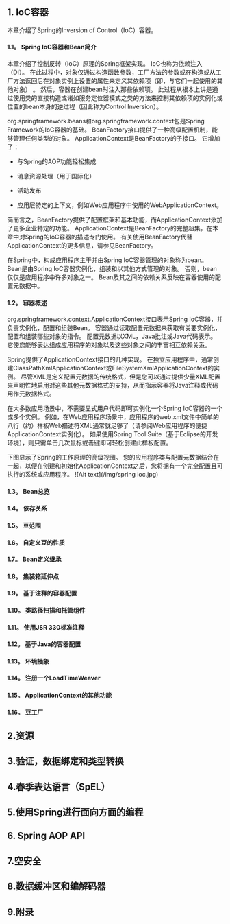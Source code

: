 ## 1. IoC容器
本章介绍了Spring的Inversion of Control（IoC）容器。

#### 1.1。 Spring IoC容器和Bean简介
本章介绍了控制反转（IoC）原理的Spring框架实现。 IoC也称为依赖注入（DI）。 在此过程中，对象仅通过构造函数参数，工厂方法的参数或在构造或从工厂方法返回后在对象实例上设置的属性来定义其依赖项（即，与它们一起使用的其他对象） 。 然后，容器在创建bean时注入那些依赖项。 此过程从根本上讲是通过使用类的直接构造或诸如服务定位器模式之类的方法来控制其依赖项的实例化或位置的bean本身的逆过程（因此称为Control Inversion）。

org.springframework.beans和org.springframework.context包是Spring Framework的IoC容器的基础。 BeanFactory接口提供了一种高级配置机制，能够管理任何类型的对象。 ApplicationContext是BeanFactory的子接口。 它增加了：

* 与Spring的AOP功能轻松集成

* 消息资源处理（用于国际化）

* 活动发布

* 应用层特定的上下文，例如Web应用程序中使用的WebApplicationContext。

简而言之，BeanFactory提供了配置框架和基本功能，而ApplicationContext添加了更多企业特定的功能。 ApplicationContext是BeanFactory的完整超集，在本章中对Spring的IoC容器的描述专门使用。 有关使用BeanFactory代替ApplicationContext的更多信息，请参见BeanFactory。

在Spring中，构成应用程序主干并由Spring IoC容器管理的对象称为bean。 Bean是由Spring IoC容器实例化，组装和以其他方式管理的对象。 否则，bean仅仅是应用程序中许多对象之一。 Bean及其之间的依赖关系反映在容器使用的配置元数据中。

#### 1.2。 容器概述
org.springframework.context.ApplicationContext接口表示Spring IoC容器，并负责实例化，配置和组装Bean。 容器通过读取配置元数据来获取有关要实例化，配置和组装哪些对象的指令。 配置元数据以XML，Java批注或Java代码表示。 它使您能够表达组成应用程序的对象以及这些对象之间的丰富相互依赖关系。

Spring提供了ApplicationContext接口的几种实现。 在独立应用程序中，通常创建ClassPathXmlApplicationContext或FileSystemXmlApplicationContext的实例。 尽管XML是定义配置元数据的传统格式，但是您可以通过提供少量XML配置来声明性地启用对这些其他元数据格式的支持，从而指示容器将Java注释或代码用作元数据格式。

在大多数应用场景中，不需要显式用户代码即可实例化一个Spring IoC容器的一个或多个实例。 例如，在Web应用程序场景中，应用程序的web.xml文件中简单的八行（约）样板Web描述符XML通常就足够了（请参阅Web应用程序的便捷ApplicationContext实例化）。 如果使用Spring Tool Suite（基于Eclipse的开发环境），则只需单击几次鼠标或击键即可轻松创建此样板配置。

下图显示了Spring的工作原理的高级视图。 您的应用程序类与配置元数据结合在一起，以便在创建和初始化ApplicationContext之后，您将拥有一个完全配置且可执行的系统或应用程序。
![Alt text](/img/spring ioc.jpg)

#### 1.3。 Bean总览

#### 1.4。 依存关系

#### 1.5。 豆范围

#### 1.6。 自定义豆的性质

#### 1.7。 Bean定义继承

#### 1.8。 集装箱延伸点

#### 1.9。 基于注释的容器配置

#### 1.10。 类路径扫描和托管组件

#### 1.11。 使用JSR 330标准注释

#### 1.12。 基于Java的容器配置

#### 1.13。 环境抽象

#### 1.14。 注册一个LoadTimeWeaver

#### 1.15。 ApplicationContext的其他功能

#### 1.16。 豆工厂

## 2.资源

## 3.验证，数据绑定和类型转换

## 4.春季表达语言（SpEL）

## 5.使用Spring进行面向方面的编程

## 6. Spring AOP API

## 7.空安全

## 8.数据缓冲区和编解码器

## 9.附录